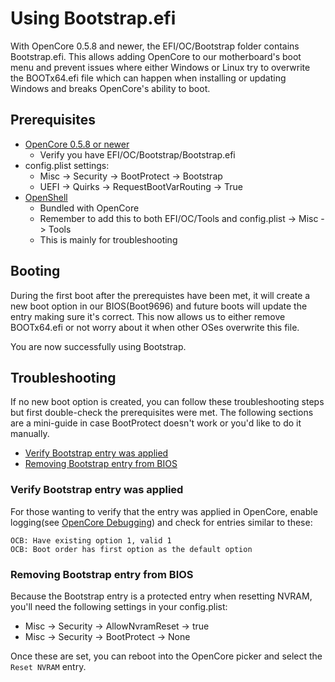# Using Bootstrap.efi

With OpenCore 0.5.8 and newer, the EFI/OC/Bootstrap folder contains Bootstrap.efi. This allows adding OpenCore to our motherboard's boot menu and prevent issues where either Windows or Linux try to overwrite the BOOTx64.efi file which can happen when installing or updating Windows and breaks OpenCore's ability to boot.

## Prerequisites

* [OpenCore 0.5.8 or newer](https://github.com/acidanthera/OpenCorePkg/releases)
  * Verify you have EFI/OC/Bootstrap/Bootstrap.efi
* config.plist settings:
  * Misc -> Security -> BootProtect -> Bootstrap
  * UEFI -> Quirks -> RequestBootVarRouting -> True
* [OpenShell](https://github.com/acidanthera/OpenCorePkg/releases)
  * Bundled with OpenCore
  * Remember to add this to both EFI/OC/Tools and config.plist -> Misc -> Tools
  * This is mainly for troubleshooting
  
## Booting

During the first boot after the prerequistes have been met, it will create a new boot option in our BIOS(Boot9696) and future boots will update the entry making sure it's correct. This now allows us to either remove BOOTx64.efi or not worry about it when other OSes overwrite this file.

You are now successfully using Bootstrap.

## Troubleshooting

If no new boot option is created, you can follow these troubleshooting steps but first double-check the prerequisites were met. The following sections are a mini-guide in case BootProtect doesn't work or you'd like to do it manually.

* [Verify Bootstrap entry was applied](#verify-bootstrap-entry-was-applied)
* [Removing Bootstrap entry from BIOS](#removing-bootstrap-entry-from-bios)

### Verify Bootstrap entry was applied

For those wanting to verify that the entry was applied in OpenCore, enable logging(see [OpenCore Debugging](https://dortania.github.io/OpenCore-Install-Guide/troubleshooting/debug.html)) and check for entries similar to these:

```
OCB: Have existing option 1, valid 1
OCB: Boot order has first option as the default option
```

### Removing Bootstrap entry from BIOS

Because the Bootstrap entry is a protected entry when resetting NVRAM, you'll need the following settings in your config.plist:

* Misc -> Security -> AllowNvramReset -> true
* Misc -> Security -> BootProtect -> None

Once these are set, you can reboot into the OpenCore picker and select the `Reset NVRAM` entry.
